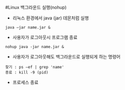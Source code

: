 #Linux 백그라운드 실행(nohup)

- 리눅스 환경에서 java (jar) 데몬처럼 실행
````
java –jar name.jar &
````
- 사용자가 로그아웃시 프로그램 종료
````
nohup java -jar name.jar &
````
- 사용자가 로그아웃해도 백그라운드로 실행되게 하는 명령어
````
찾기 : ps –ef | grep 'name'
종료 : kill -9 (pid)
````
- 프로세스 종료
